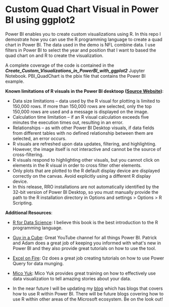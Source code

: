 # Custom Quad Chart Visual in Power BI using ggplot2

Power BI enables you to create custom visualizations using R. In this repo I demostrate how you can use the R programming language to create a quad chart in Power BI. The data used in the demo is NFL combine data. I use filters in Power BI to select the year and position that I want to based the quad chart on and R to create the visualization.

A complete coverage of the code is contained in the ***Create_Custom_Visualizations_in_PowerBI_with_ggplot2*** Jupyter Notebook. PBI_QuadChart is the pbix file that contains the Power BI example.

**Known limitations of R visuals in the Power BI desktoop ([Source Website](https://docs.microsoft.com/en-us/power-bi/desktop-r-visuals))**:

- Data size limitations – data used by the R visual for plotting is limited to 150,000 rows. If more than 150,000 rows are selected, only the top 150,000 rows are used and a message is displayed on the image.
- Calculation time limitation – if an R visual calculation exceeds five minutes the execution times out, resulting in an error.
- Relationships – as with other Power BI Desktop visuals, if data fields from different tables with no defined relationship between them are selected, an error occurs.
- R visuals are refreshed upon data updates, filtering, and highlighting. However, the image itself is not interactive and cannot be the source of cross-filtering.
- R visuals respond to highlighting other visuals, but you cannot click on elements in the R visual in order to cross filter other elements.
- Only plots that are plotted to the R default display device are displayed correctly on the canvas. Avoid explicitly using a different R display device.
- In this release, RRO installations are not automatically identified by the 32-bit version of Power BI Desktop, so you must manually provide the path to the R installation directory in Options and settings > Options > R Scripting.

**Additional Resources**:

- [R for Data Science](http://r4ds.had.co.nz/): I believe this book is the best introduction to the R programming language.

- [Guy in a Cube](https://guyinacube.com/): Great YouTube channel for all things Power BI. Patrick and Adam does a great job of keeping you informed with what's new in Power BI and they also provide great tutorials on how to use the tool.

- [Excel on Fire](https://www.youtube.com/channel/UCZgOVykPoRbSZQfY9YysiRQ):  Oz does a great job creating tutorials on how to use Power Query for data munging.

- [Mico Yuk](http://bibrainz.com/aof/author/micoyuk/): Mico Yuk provides great training on how to effectively use data visualization to tell amazing stories about your data.

- In the near future I will be updating my [blog](https://dieselanalytics.com/) which has blogs that covers how to use R within Power BI. There will be future blogs covering how to use R within other areas of the Microsoft ecosystem. Be on the look out!
